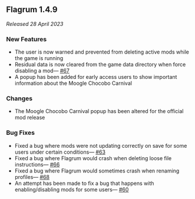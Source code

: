 ## Flagrum 1.4.9

_Released 28 April 2023_

### New Features

- The user is now warned and prevented from deleting active mods while the game is running
- Residual data is now cleared from the game data directory when force disabling a mod—
  [#67](https://github.com/Kizari/Flagrum/issues/67)
- A popup has been added for early access users to show important information about the Moogle Chocobo Carnival

### Changes

- The Moogle Chocobo Carnival popup has been altered for the official mod release

### Bug Fixes

- Fixed a bug where mods were not updating correctly on save for some users under certain conditions—
  [#63](https://github.com/Kizari/Flagrum/issues/63)
- Fixed a bug where Flagrum would crash when deleting loose file instructions—
  [#66](https://github.com/Kizari/Flagrum/issues/66) 
- Fixed a bug where Flagrum would sometimes crash when renaming profiles—
  [#68](https://github.com/Kizari/Flagrum/issues/68)
- An attempt has been made to fix a bug that happens with enabling/disabling mods for some users—
  [#60](https://github.com/Kizari/Flagrum/issues/60)